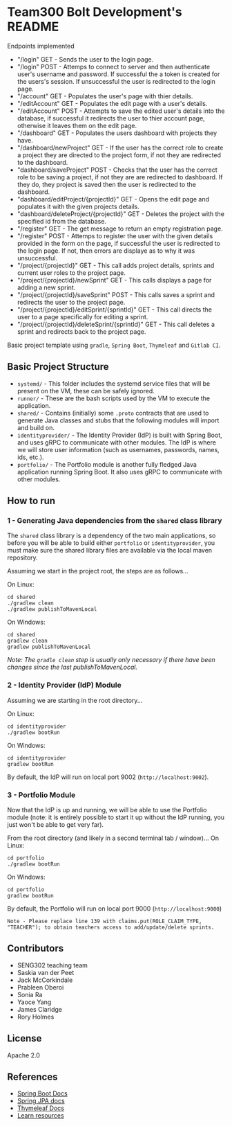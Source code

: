 # Team300 Bolt Development's README
Endpoints implemented <br />

- "/login" GET - Sends the user to the login page. <br />
- "/login" POST - Attemps to connect to server and then authenticate user's username and password. If successful the a token is created for the users's session. If unsuccessful the user is redirected to the login page. <br />
- "/account" GET - Populates the user's page with thier details.
- "/editAccount" GET - Populates the edit page with a user's details. 
- "/editAccount" POST - Attempts to save the edited user's details into the database, if successful it redirects the user to thier account page, otherwise it leaves them on the edit page.
- "/dashboard" GET - Populates the users dashboard with projects they have.
- "/dashboard/newProject" GET - If the user has the correct role to create a project they are directed to the project form, if not they are redirected to the dashboard.
- "dashboard/saveProject" POST - Checks that the user has the correct role to be saving a project, if not they are are redirected to dashboard. If they do, they project is saved then the user is redirected to the dashboard.<br />
- "dashboard/editProject/{projectId}" GET - Opens the edit page and populates it with the given projects details.
- "dashboard/deleteProject/{projectId}" GET - Deletes the project with the specified id from the database.
- "/register" GET - The get message to return an empty registration page.
- "/register" POST - Attemps to register the user with the given details provided in the form on the page, if successful the user is redirected to the login page. If not, then errors are displaye as to why it was unsuccessful. 
- "/project/{projectId}" GET - This call adds project details, sprints and current user roles to the project page.
- "/project/{projectId}/newSprint" GET - This calls displays a page for adding a new sprint.
- "/project/{projectId}/saveSprint" POST - This calls saves a sprint and redirects the user to the project page.
- "/project/{projectId}/editSprint/{sprintId}" GET - This call directs the user to a page specifically for editing a sprint.
- "/project/{projectId}/deleteSprint/{sprintId}" GET - This call deletes a sprint and redirects back to the project page.

Basic project template using `gradle`, `Spring Boot`, `Thymeleaf` and `Gitlab CI`.

## Basic Project Structure

- `systemd/` - This folder includes the systemd service files that will be present on the VM, these can be safely ignored.
- `runner/` - These are the bash scripts used by the VM to execute the application.
- `shared/` - Contains (initially) some `.proto` contracts that are used to generate Java classes and stubs that the following modules will import and build on.
- `identityprovider/` - The Identity Provider (IdP) is built with Spring Boot, and uses gRPC to communicate with other modules. The IdP is where we will store user information (such as usernames, passwords, names, ids, etc.).
- `portfolio/` - The Portfolio module is another fully fledged Java application running Spring Boot. It also uses gRPC to communicate with other modules.


## How to run

### 1 - Generating Java dependencies from the `shared` class library
The `shared` class library is a dependency of the two main applications, so before you will be able to build either `portfolio` or `identityprovider`, you must make sure the shared library files are available via the local maven repository.

Assuming we start in the project root, the steps are as follows...

On Linux: 
```
cd shared
./gradlew clean
./gradlew publishToMavenLocal
```

On Windows:
```
cd shared
gradlew clean
gradlew publishToMavenLocal
```

*Note: The `gradle clean` step is usually only necessary if there have been changes since the last publishToMavenLocal.*

### 2 - Identity Provider (IdP) Module
Assuming we are starting in the root directory...

On Linux:
```
cd identityprovider
./gradlew bootRun
```

On Windows:
```
cd identityprovider
gradlew bootRun
```

By default, the IdP will run on local port 9002 (`http://localhost:9002`).

### 3 - Portfolio Module
Now that the IdP is up and running, we will be able to use the Portfolio module (note: it is entirely possible to start it up without the IdP running, you just won't be able to get very far).

From the root directory (and likely in a second terminal tab / window)...
On Linux:
```
cd portfolio
./gradlew bootRun
```

On Windows:
```
cd portfolio
gradlew bootRun
```

By default, the Portfolio will run on local port 9000 (`http://localhost:9000`)

``Note - Please replace line 139 with claims.put(ROLE_CLAIM_TYPE, "TEACHER"); to obtain teachers access to add/update/delete sprints.``
## Contributors

- SENG302 teaching team
- Saskia van der Peet
- Jack McCorkindale
- Prableen Oberoi
- Sonia Ra
- Yaoce Yang
- James Claridge
- Rory Holmes

## License
Apache 2.0

## References

- [Spring Boot Docs](https://docs.spring.io/spring-boot/docs/current/reference/htmlsingle/)
- [Spring JPA docs](https://docs.spring.io/spring-data/jpa/docs/current/reference/html/)
- [Thymeleaf Docs](https://www.thymeleaf.org/documentation.html)
- [Learn resources](https://learn.canterbury.ac.nz/course/view.php?id=13269&section=9)
